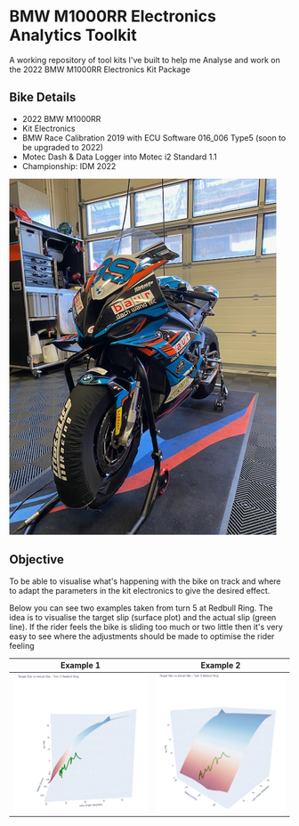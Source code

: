# BMW M1000RR Electronics Analytics Toolkit

A working repository of tool kits I've built to help me Analyse and work on the 2022 BMW M1000RR Electronics Kit Package

## Bike Details
- 2022 BMW M1000RR
- Kit Electronics
- BMW Race Calibration 2019 with ECU Software 016_006 Type5 (soon to be upgraded to 2022)
- Motec Dash & Data Logger into Motec i2 Standard 1.1
- Championship: IDM 2022

![Sandro](/img/sandro.jpg)

## Objective

To be able to visualise what's happening with the bike on track and where to adapt the parameters in the kit electronics to give the desired effect.

Below you can see two examples taken from turn 5 at Redbull Ring. The idea is to visualise the target slip (surface plot) and the actual slip (green line). If the rider feels the bike is sliding too much or two little then it's very easy to see where the adjustments should be made to optimise the rider feeling



|Example 1                      | Example 2                     |
|-------------------------------|-------------------------------|
| ![TC1](/img/objectiveTC1.png) | ![TC2](/img/objectiveTC2.png) |